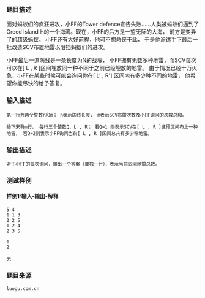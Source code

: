 ### 题目描述

面对蚂蚁们的疯狂进攻，小FF的Tower defence宣告失败……人类被蚂蚁们逼到了Greed Island上的一个海湾。现在，小FF的后方是一望无际的大海， 前方是变异了的超级蚂蚁。 小FF还有大好前程，他可不想命丧于此， 于是他派遣手下最后一批改造SCV布置地雷以阻挡蚂蚁们的进攻。

小FF最后一道防线是一条长度为N的战壕， 小FF拥有无数多种地雷，而SCV每次可以在[ L , R ]区间埋放同一种不同于之前已经埋放的地雷。 由于情况已经十万火急，小FF在某些时候可能会询问你在[ L' , R'] 区间内有多少种不同的地雷， 他希望你能尽快的给予答复。

### 输入描述

```
第一行为两个整数n和m； n表示防线长度， m表示SCV布雷次数及小FF询问的次数总和。

接下来有m行， 每行三个整数Q，L , R； 若Q=1 则表示SCV在[ L , R ]这段区间布上一种地雷， 若Q=2则表示小FF询问当前[ L , R ]区间总共有多少种地雷。
```
### 输出描述

```
对于小FF的每次询问，输出一个答案（单独一行），表示当前区间地雷总数。
```

### 测试样例
#### 样例1:输入-输出-解释

```
5 4
1 1 3
2 2 5
1 2 4
2 3 5
```
```
1
2
```
```
无
```

### 题目来源  
`luogu.com.cn`